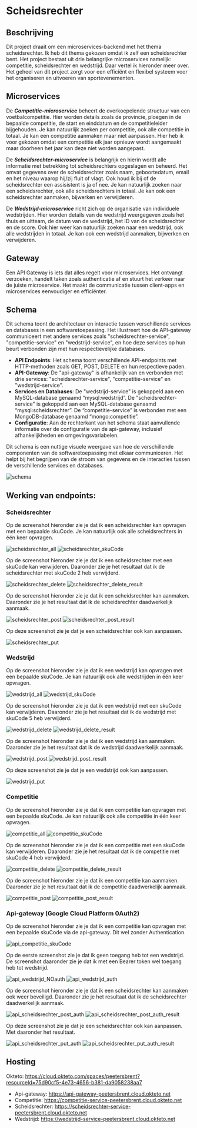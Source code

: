 # Scheidsrechter
## Beschrijving
Dit project draait om een microservices-backend met het thema scheidsrechter. Ik heb dit thema gekozen omdat ik zelf een scheidsrechter bent.
Het project bestaat uit drie belangrijke microservices namelijk: competitie, scheidsrechter en wedstrijd. Daar vertel ik hieronder meer over.
Het geheel van dit project zorgt voor een efficiënt en flexibel systeem voor het organiseren en uitvoeren van sportevenementen.

## Microservices
De **_Competitie-microservice_** beheert de overkoepelende structuur van een voetbalcompetitie. Hier worden details zoals de provincie, ploegen in de bepaalde competitie, de start en einddatum en de competitieleider bijgehouden. Je kan natuurlijk zoeken per competitie, ook alle competitie in totaal. Je kan een competitie aanmaken maar niet aanpassen. Hier heb ik voor gekozen omdat een competitie elk jaar opnieuw wordt aangemaakt maar doorheen het jaar kan deze niet worden aangepast.

De **_Scheidsrechter-microservice_** is belangrijk en hierin wordt alle informatie met betrekking tot scheidsrechters opgeslagen en beheerd. Het omvat gegevens over de scheidsrechter zoals naam, geboortedatum, email en het niveau waarop hij/zij fluit of vlagt. Ook houd ik bij of de scheidsrechter een assisistent is ja of nee. Je kan natuurlijk zoeken naar een scheidsrechter, ook alle scheidsrechters in totaal. Je kan ook een scheidsrechter aanmaken, bijwerken en verwijderen.

De **_Wedstrijd-microservice_** richt zich op de organisatie van individuele wedstrijden. Hier worden details van de wedstrijd weergegeven zoals het thuis en uitteam, de datum van de wedstrijd, het ID van de scheidsrechter en de score. Ook hier weer kan natuurlijk zoeken naar een wedstrijd, ook alle wedstrijden in totaal. Je kan ook een wedstrijd aanmaken, bijwerken en verwijderen.

## Gateway
Een API Gateway is iets dat alles regelt voor microservices. Het ontvangt verzoeken, handelt taken zoals authenticatie af en stuurt het verkeer naar de juiste microservice. Het maakt de communicatie tussen client-apps en microservices eenvoudiger en efficiënter.

## Schema

Dit schema toont de architectuur en interactie tussen verschillende services en databases in een softwaretoepassing. Het illustreert hoe de API-gateway communiceert met andere services zoals "scheidsrechter-service", "competitie-service" en "wedstrijd-service", en hoe deze services op hun beurt verbonden zijn met hun respectievelijke databases.

- **API Endpoints**: Het schema toont verschillende API-endpoints met HTTP-methoden zoals GET, POST, DELETE en hun respectieve paden.
- **API-Gateway**: De "api-gateway" is afhankelijk van en verbonden met drie services: "scheidsrechter-service", "competitie-service" en "wedstrijd-service".
- **Services en Databases**: De "wedstrijd-service" is gekoppeld aan een MySQL-database genaamd “mysql:wedstrijd”. De "scheidsrechter-service" is gekoppeld aan een MySQL-database genaamd “mysql:scheidsrechter”. De “competitie-service” is verbonden met een MongoDB-database genaamd “mongo:competitie”.
- **Configuratie**: Aan de rechterkant van het schema staat aanvullende informatie over de configuratie van de api-gateway, inclusief afhankelijkheden en omgevingsvariabelen. 

Dit schema is een nuttige visuele weergave van hoe de verschillende componenten van de softwaretoepassing met elkaar communiceren. Het helpt bij het begrijpen van de stroom van gegevens en de interacties tussen de verschillende services en databases.

![schema](https://github.com/peetersbrent/enterprise_bp/assets/91012837/f9a60dff-ced5-4d66-a296-61bbe5b0f249)

## Werking van endpoints:

### Scheidsrechter

Op de screenshot hieronder zie je dat ik een scheidsrechter kan opvragen met een bepaalde skuCode.
Je kan natuurlijk ook alle scheidsrechters in één keer opvragen.

![scheidsrechter_all](https://github.com/peetersbrent/enterprise_bp/assets/91012837/df48e7a0-f905-45bc-a07b-cfb42f14186d)
![scheidsrechter_skuCode](https://github.com/peetersbrent/enterprise_bp/assets/91012837/0dd75256-c5ae-4dc9-a2cc-6aa60f4a7ef0)

Op de screenshot hieronder zie je dat ik een scheidsrechter met een skuCode kan verwijderen. 
Daaronder zie je het resultaat dat ik de scheidsrechter met skuCode 2 heb verwijderd.

![scheidsrechter_delete](https://github.com/peetersbrent/enterprise_bp/assets/91012837/848ed65f-87e5-459e-b5a0-cb8e0e0654a4)
![scheidsrechter_delete_result](https://github.com/peetersbrent/enterprise_bp/assets/91012837/255ac170-cc7b-457d-889a-06630bf49251)

Op de screenshot hieronder zie je dat ik een scheidsrechter kan aanmaken. 
Daaronder zie je het resultaat dat ik de scheidsrechter daadwerkelijk aanmaak.

![scheidsrechter_post](https://github.com/peetersbrent/enterprise_bp/assets/91012837/7f7f57d3-be02-470d-adb4-afaa1b14655b)
![scheidsrechter_post_result](https://github.com/peetersbrent/enterprise_bp/assets/91012837/0da4cb17-4493-4b77-bc0c-ae2c300f5cc7)

Op deze screenshot zie je dat je een scheidsrechter ook kan aanpassen.

![scheidsrechter_put](https://github.com/peetersbrent/enterprise_bp/assets/91012837/cfb9d6da-4481-4d61-b843-98470248ffb2)


### Wedstrijd

Op de screenshot hieronder zie je dat ik een wedstrijd kan opvragen met een bepaalde skuCode.
Je kan natuurlijk ook alle wedstrijden in één keer opvragen.

![wedstrijd_all](https://github.com/peetersbrent/enterprise_bp/assets/91012837/08c693fb-1398-4323-8097-bc74ef6c1e20)
![wedstrijd_skuCode](https://github.com/peetersbrent/enterprise_bp/assets/91012837/1271aa2a-91b0-4205-82c2-6200a0793814)

Op de screenshot hieronder zie je dat ik een wedstrijd met een skuCode kan verwijderen. 
Daaronder zie je het resultaat dat ik de wedstrijd met skuCode 5 heb verwijderd.

![wedstrijd_delete](https://github.com/peetersbrent/enterprise_bp/assets/91012837/d43f3f22-6150-4149-be7d-8a0d51b9067c)
![wedstrijd_delete_result](https://github.com/peetersbrent/enterprise_bp/assets/91012837/fcd88831-b3d3-418f-9bbc-16f5c75cdcfa)

Op de screenshot hieronder zie je dat ik een wedstrijd kan aanmaken. 
Daaronder zie je het resultaat dat ik de wedstrijd daadwerkelijk aanmaak.

![wedstrijd_post](https://github.com/peetersbrent/enterprise_bp/assets/91012837/2fdfb667-1e04-472b-a911-5c42a80198eb)
![wedstrijd_post_result](https://github.com/peetersbrent/enterprise_bp/assets/91012837/e04e9484-6375-42da-a138-1b412b172f22)

Op deze screenshot zie je dat je een wedstrijd ook kan aanpassen.

![wedstrijd_put](https://github.com/peetersbrent/enterprise_bp/assets/91012837/98f03b51-d3ae-40d3-b7cd-8b4106964369)

### Competitie

Op de screenshot hieronder zie je dat ik een competitie kan opvragen met een bepaalde skuCode.
Je kan natuurlijk ook alle competitie in één keer opvragen.

![competitie_all](https://github.com/peetersbrent/enterprise_bp/assets/91012837/9a21000e-9466-4bbb-9b7f-af099c401822)
![competitie_skuCode](https://github.com/peetersbrent/enterprise_bp/assets/91012837/55c471ae-61c2-454b-94bc-5ec6bb7f8d0f)

Op de screenshot hieronder zie je dat ik een competitie met een skuCode kan verwijderen. 
Daaronder zie je het resultaat dat ik de competitie met skuCode 4 heb verwijderd.

![competitie_delete](https://github.com/peetersbrent/enterprise_bp/assets/91012837/8d6d0344-f76d-4375-b3fa-f090b5f0b52a)
![competitie_delete_result](https://github.com/peetersbrent/enterprise_bp/assets/91012837/e7a752a2-2aa7-4dc2-8840-5497f81d0113)

Op de screenshot hieronder zie je dat ik een competitie kan aanmaken. 
Daaronder zie je het resultaat dat ik de competitie daadwerkelijk aanmaak.

![competitie_post](https://github.com/peetersbrent/enterprise_bp/assets/91012837/ea0561f1-4f49-467e-91a4-22ef648ca48b)
![competitie_post_result](https://github.com/peetersbrent/enterprise_bp/assets/91012837/cd6e17d2-61e9-4c3c-909d-5265eb87a99d)

### Api-gateway (Google Cloud Platform 0Auth2)

Op de screenshot hieronder zie je dat ik een competitie kan opvragen met een bepaalde skuCode via de api-gateway.
Dit wel zonder Authentication.

![api_competitie_skuCode](https://github.com/peetersbrent/enterprise_bp/assets/91012837/bedc3409-561c-478e-bf1a-1e06cacdcd92)

Op de eerste screenshot zie je dat ik geen toegang heb tot een wedstrijd. 
De screenshot daaronder zie je dat ik met een Bearer token wel toegang heb tot wedstrijd.

![api_wedstrijd_NOauth](https://github.com/peetersbrent/enterprise_bp/assets/91012837/aa582c5c-c3c7-436a-9bc6-8e58154078dd)
![api_wedstrijd_auth](https://github.com/peetersbrent/enterprise_bp/assets/91012837/b432f204-8c24-45ef-9147-c6616a484e26)

Op de screenshot hieronder zie je dat ik een scheidsrechter kan aanmaken ook weer beveiligd. 
Daaronder zie je het resultaat dat ik de scheidsrechter daadwerkelijk aanmaak.

![api_scheidsrechter_post_auth](https://github.com/peetersbrent/enterprise_bp/assets/91012837/40050973-3245-412c-b994-5b889eed7422)
![api_scheidsrechter_post_auth_result](https://github.com/peetersbrent/enterprise_bp/assets/91012837/1da8946f-a34b-4b6f-a54e-570b0754f50e)

Op deze screenshot zie je dat je een scheidsrechter ook kan aanpassen.
Met daaronder het resultaat.

![api_scheidsrechter_put_auth](https://github.com/peetersbrent/enterprise_bp/assets/91012837/bad8a50e-0943-462d-913c-645b6d4c092d)
![api_scheidsrechter_put_auth_result](https://github.com/peetersbrent/enterprise_bp/assets/91012837/a844d3ec-4cdb-4163-97db-303bf0b1ccc9)

## Hosting 

Okteto: https://cloud.okteto.com/spaces/peetersbrent?resourceId=75d90cf5-4e73-4656-b381-da9058238aa7 
  - Api-gateway: https://api-gateway-peetersbrent.cloud.okteto.net
  - Competitie: https://competitie-service-peetersbrent.cloud.okteto.net
  - Scheidsrechter: https://scheidsrechter-service-peetersbrent.cloud.okteto.net
  - Wedstrijd: https://wedstrijd-service-peetersbrent.cloud.okteto.net
